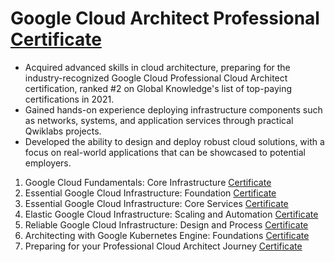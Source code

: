 # Google Cloud Architect Professional [Certificate](https://coursera.org/share/806aa352124559caa1b23a03e5f49021)

   * Acquired advanced skills in cloud architecture, preparing for the industry-recognized Google Cloud Professional Cloud Architect certification, ranked #2 on Global Knowledge's list of top-paying certifications in 2021.
   * Gained hands-on experience deploying infrastructure components such as networks, systems, and application services through practical Qwiklabs projects.
   * Developed the ability to design and deploy robust cloud solutions, with a focus on real-world applications that can be showcased to potential employers.

1. Google Cloud Fundamentals: Core Infrastructure [Certificate](https://www.coursera.org/account/accomplishments/verify/ZQEVNMEF5UWZ)
2. Essential Google Cloud Infrastructure: Foundation [Certificate](https://coursera.org/share/47f3c33b8157611a32090da4b21f357b)
3. Essential Google Cloud Infrastructure: Core Services [Certificate](https://coursera.org/share/85518d07fc6d0f7647e9d0fbceeea8f7)
4. Elastic Google Cloud Infrastructure: Scaling and Automation [Certificate](https://coursera.org/share/d119766afd0e822f690310b46bcd6291)
5. Reliable Google Cloud Infrastructure: Design and Process [Certificate](https://coursera.org/share/72587d263039798c57ffa4c71ea9de56)
6. Architecting with Google Kubernetes Engine: Foundations [Certificate](https://coursera.org/share/5606b9c16f22dd2fc6dac5a75d8a061a)
7. Preparing for your Professional Cloud Architect Journey [Certificate](https://coursera.org/share/0c7a23582e3d89e39aa8a209af8e3fec)
   
